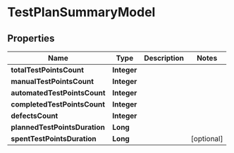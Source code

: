 

# TestPlanSummaryModel


## Properties

| Name | Type | Description | Notes |
|------------ | ------------- | ------------- | -------------|
|**totalTestPointsCount** | **Integer** |  |  |
|**manualTestPointsCount** | **Integer** |  |  |
|**automatedTestPointsCount** | **Integer** |  |  |
|**completedTestPointsCount** | **Integer** |  |  |
|**defectsCount** | **Integer** |  |  |
|**plannedTestPointsDuration** | **Long** |  |  |
|**spentTestPointsDuration** | **Long** |  |  [optional] |



